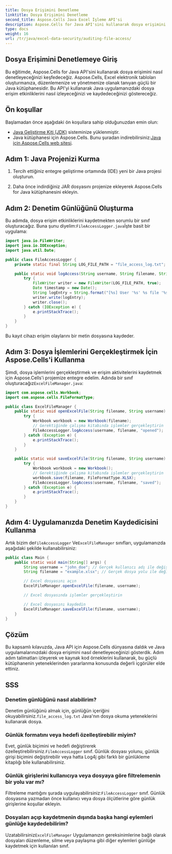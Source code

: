 ```yaml
---
title: Dosya Erişimini Denetleme
linktitle: Dosya Erişimini Denetleme
second_title: Aspose.Cells Java Excel İşleme API'si
description: Aspose.Cells for Java API'sini kullanarak dosya erişimini nasıl denetleyeceğinizi öğrenin. Kaynak kodu ve SSS içeren adım adım kılavuz.
type: docs
weight: 16
url: /tr/java/excel-data-security/auditing-file-access/
---
```


## Dosya Erişimini Denetlemeye Giriş

Bu eğitimde, Aspose.Cells for Java API'sini kullanarak dosya erişimini nasıl denetleyeceğinizi keşfedeceğiz. Aspose.Cells, Excel elektronik tabloları oluşturmanıza, düzenlemenize ve yönetmenize olanak tanıyan güçlü bir Java kütüphanesidir. Bu API'yi kullanarak Java uygulamanızdaki dosya erişim etkinliklerini nasıl izleyeceğinizi ve kaydedeceğinizi göstereceğiz.

## Ön koşullar

Başlamadan önce aşağıdaki ön koşullara sahip olduğunuzdan emin olun:

- [Java Geliştirme Kiti (JDK)](https://www.oracle.com/java/technologies/javase-downloads.html) sisteminize yüklenmiştir.
-  Java kütüphanesi için Aspose.Cells. Bunu şuradan indirebilirsiniz:[Java için Aspose.Cells web sitesi](https://releases.aspose.com/cells/java/).

## Adım 1: Java Projenizi Kurma

1. Tercih ettiğiniz entegre geliştirme ortamında (IDE) yeni bir Java projesi oluşturun.

2. Daha önce indirdiğiniz JAR dosyasını projenize ekleyerek Aspose.Cells for Java kütüphanesini ekleyin.

## Adım 2: Denetim Günlüğünü Oluşturma

 Bu adımda, dosya erişim etkinliklerini kaydetmekten sorumlu bir sınıf oluşturacağız. Buna şunu diyelim:`FileAccessLogger.java`İşte basit bir uygulama:

```java
import java.io.FileWriter;
import java.io.IOException;
import java.util.Date;

public class FileAccessLogger {
    private static final String LOG_FILE_PATH = "file_access_log.txt";

    public static void logAccess(String username, String filename, String action) {
        try {
            FileWriter writer = new FileWriter(LOG_FILE_PATH, true);
            Date timestamp = new Date();
            String logEntry = String.format("[%s] User '%s' %s file '%s'\n", timestamp, username, action, filename);
            writer.write(logEntry);
            writer.close();
        } catch (IOException e) {
            e.printStackTrace();
        }
    }
}
```

Bu kayıt cihazı erişim olaylarını bir metin dosyasına kaydeder.

## Adım 3: Dosya İşlemlerini Gerçekleştirmek İçin Aspose.Cells'i Kullanma

 Şimdi, dosya işlemlerini gerçekleştirmek ve erişim aktivitelerini kaydetmek için Aspose.Cells'i projemize entegre edelim. Adında bir sınıf oluşturacağız`ExcelFileManager.java`:

```java
import com.aspose.cells.Workbook;
import com.aspose.cells.FileFormatType;

public class ExcelFileManager {
    public static void openExcelFile(String filename, String username) {
        try {
            Workbook workbook = new Workbook(filename);
            // Gerektiğinde çalışma kitabında işlemler gerçekleştirin
            FileAccessLogger.logAccess(username, filename, "opened");
        } catch (Exception e) {
            e.printStackTrace();
        }
    }

    public static void saveExcelFile(String filename, String username) {
        try {
            Workbook workbook = new Workbook();
            // Gerektiğinde çalışma kitabında işlemler gerçekleştirin
            workbook.save(filename, FileFormatType.XLSX);
            FileAccessLogger.logAccess(username, filename, "saved");
        } catch (Exception e) {
            e.printStackTrace();
        }
    }
}
```

## Adım 4: Uygulamanızda Denetim Kaydedicisini Kullanma

 Artık bizim de`FileAccessLogger` Ve`ExcelFileManager` sınıfları, uygulamanızda aşağıdaki şekilde kullanabilirsiniz:

```java
public class Main {
    public static void main(String[] args) {
        String username = "john_doe"; // Gerçek kullanıcı adı ile değiştirin
        String filename = "example.xlsx"; // Gerçek dosya yolu ile değiştirin

        // Excel dosyasını açın
        ExcelFileManager.openExcelFile(filename, username);

        // Excel dosyasında işlemler gerçekleştirin

        // Excel dosyasını kaydedin
        ExcelFileManager.saveExcelFile(filename, username);
    }
}
```

## Çözüm

Bu kapsamlı kılavuzda, Java API için Aspose.Cells dünyasına daldık ve Java uygulamalarınızdaki dosya erişimini nasıl denetleyeceğinizi gösterdik. Adım adım talimatları izleyerek ve kaynak kod örneklerini kullanarak, bu güçlü kütüphanenin yeteneklerinden yararlanma konusunda değerli içgörüler elde ettiniz.

## SSS

### Denetim günlüğünü nasıl alabilirim?

Denetim günlüğünü almak için, günlüğün içeriğini okuyabilirsiniz.`file_access_log.txt` Java'nın dosya okuma yeteneklerini kullanarak dosya.

### Günlük formatını veya hedefi özelleştirebilir miyim?

 Evet, günlük biçimini ve hedefi değiştirerek özelleştirebilirsiniz.`FileAccessLogger` sınıf. Günlük dosyası yolunu, günlük girişi biçimini değiştirebilir veya hatta Log4j gibi farklı bir günlükleme kitaplığı bile kullanabilirsiniz.

### Günlük girişlerini kullanıcıya veya dosyaya göre filtrelemenin bir yolu var mı?

 Filtreleme mantığını şurada uygulayabilirsiniz:`FileAccessLogger` sınıf. Günlük dosyasına yazmadan önce kullanıcı veya dosya ölçütlerine göre günlük girişlerine koşullar ekleyin.

### Dosyaları açıp kaydetmenin dışında başka hangi eylemleri günlüğe kaydedebilirim?

 Uzatabilirsiniz`ExcelFileManager` Uygulamanızın gereksinimlerine bağlı olarak dosyaları düzenleme, silme veya paylaşma gibi diğer eylemleri günlüğe kaydetmek için kullanılan sınıf.